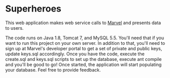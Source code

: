 # Superheroes

This web application makes web service calls to [Marvel](http://developer.marvel.com/) and presents data to users.

The code runs on Java 1.8, Tomcat 7, and MySQL 5.5.  You'll need that if you want to run this project on your own server.  In addition to that, you'll need to sign up at Marvel's developer portal to get a set of private and public keys, update keys.sql accordingly.  Once you have the code, execute the create.sql and keys.sql scripts to set up the database, execute ant compile and you'll be good to go! Once started, the application will start populating your database.  Feel free to provide feedback.